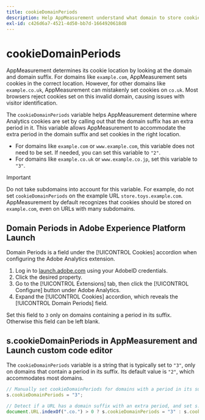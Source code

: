 ```yaml
---
title: cookieDomainPeriods
description: Help AppMeasurement understand what domain to store cookies if your domain has a period in its suffix.
exl-id: c426d6a7-4521-4d50-bb7d-1664920618d8
---
```

# cookieDomainPeriods

AppMeasurement determines its cookie location by looking at the domain and domain suffix. For domains like `example.com`, AppMeasurement sets cookies in the correct location. However, for other domains like `example.co.uk`, AppMeasurement can mistakenly set cookies on `co.uk`. Most browsers reject cookies set on this invalid domain, causing issues with visitor identification.

The `cookieDomainPeriods` variable helps AppMeasurement determine where Analytics cookies are set by calling out that the domain suffix has an extra period in it. This variable allows AppMeasurement to accommodate the extra period in the domain suffix and set cookies in the right location.

* For domains like `example.com` or `www.example.com`, this variable does not need to be set. If needed, you can set this variable to `"2"`.
* For domains like `example.co.uk` or `www.example.co.jp`, set this variable to `"3"`.

>[!IMPORTANT]
>
>Do not take subdomains into account for this variable. For example, do not set `cookieDomainPeriods` on the example URL `store.toys.example.com`. AppMeasurement by default recognizes that cookies should be stored on `example.com`, even on URLs with many subdomains.

## Domain Periods in Adobe Experience Platform Launch

Domain Periods is a field under the [!UICONTROL Cookies] accordion when configuring the Adobe Analytics extension.

1. Log in to [launch.adobe.com](https://launch.adobe.com) using your AdobeID credentials.
2. Click the desired property.
3. Go to the [!UICONTROL Extensions] tab, then click the [!UICONTROL Configure] button under Adobe Analytics.
4. Expand the [!UICONTROL Cookies] accordion, which reveals the [!UICONTROL Domain Periods] field.

Set this field to `3` only on domains containing a period in its suffix. Otherwise this field can be left blank.

## s.cookieDomainPeriods in AppMeasurement and Launch custom code editor

The `cookieDomainPeriods` variable is a string that is typically set to `"3"`, only on domains that contain a period in its suffix. Its default value is `"2"`, which accommodates most domains.

```js
// Manually set cookieDomainPeriods for domains with a period in its suffix, such as www.example.co.uk
s.cookieDomainPeriods = "3";

// Detect if a URL has a domain suffix with an extra period, and set s.cookieDomainPeriods automatically
document.URL.indexOf(".co.") > 0 ? s.cookieDomainPeriods = "3" : s.cookieDomainPeriods = "2";
```
